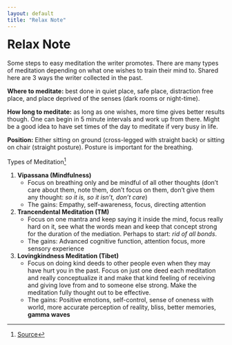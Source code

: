 ```yaml
---
layout: default
title: "Relax Note"
---
```


<h1 style="margin-top:1rem">Relax Note</h1>

Some steps to easy meditation the writer promotes. There are many types of meditation depending on what one wishes to train their mind to. Shared here are 3 ways the writer collected in the past.

**Where to meditate:** best done in quiet place, safe place, distraction free place, and place deprived of the senses (dark rooms or night-time).

**How long to meditate:** as long as one wishes, more time gives better results though. One can begin in 5 minute intervals and work up from there. Might be a good idea to have set times of the day to meditate if very busy in life. 

**Position:** Either sitting on ground (cross-legged with straight back) or sitting on chair (straight posture). Posture is important for the breathing.

Types of Meditation[^1]

1. **Vipassana (Mindfulness)**
    * Focus on breathing only and be mindful of all other thoughts (don’t care about them, note them, don’t focus on them, don’t give them any thought: *so it is, so it isn’t, don’t care*)
    * The gains: Empathy, self-awareness, focus, directing attention
2. **Trancendental Meditation (TM)**
    * Focus on one mantra and keep saying it inside the mind, focus really hard on it, see what the words mean and keep that concept strong for the duration of the mediation. Perhaps to start: *rid of all bonds*.
    * The gains: Advanced cognitive function, attention focus, more sensory experience
3. **Lovingkindness Meditation (Tibet)**
    * Focus on doing kind deeds to other people even when they may have hurt you in the past. Focus on just one deed each meditation and really conceptualize it and make that kind feeling of receiving and giving love from and to someone else strong. Make the meditation fully thought out to be effective.
    * The gains: Positive emotions, self-control, sense of oneness with world, more accurate perception of reality, bliss, better memories, **gamma waves**

[^1]: [Source](https://mentalhealthdaily.com/2015/02/24/how-different-types-of-meditation-affect-the-brain/)
